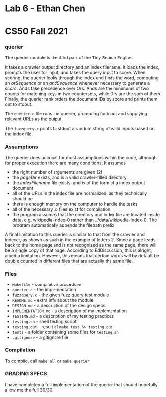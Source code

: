 # Lab 6 - Ethan Chen
# CS50 Fall 2021

### querier

The querier module is the third part of the Tiny Search Engine.

It takes a crawler output directory and an index filename. It loads the index, prompts the user for input, and takes the query input to score. When scoring, the querier looks through the index and finds the word, computing an _orSequence_ or an _andSequence_ whenever necessary to generate a _score_. Ands take precedence over Ors. Ands are the minimums of two counts for matching keys in two countersets, while Ors are the sum of them. Finally, the querier rank orders the document IDs by score and prints them out to stdout.

The `querier.c` file runs the querier, prompting for input and supplying relevant URLs as the output.

The `fuzzquery.c` prints to stdout a random string of valid inputs based on the index file.

### Assumptions

The querier does account for most assumptions within the code, although for proper execution there are many conditions. It assumes
* the right number of arguments are given (2)
* the _pageDir_ exists, and is a valid crawler-filled directory
* the _indexFilename_ file exists, and is of the form of a index output document
* all of the URLs in the index file are normalized, as they technically should be
* there is enough memory on the computer to handle the tasks
* all of the necessary .o files exist for compilation
* the program assumes that the directory and index file are located inside data, e.g. wikipedia-index-0 rather than ../data/wikipedia-index-0. The program automatically appends the filepath prefix

A final limitation to this querier is similar to that from the crawler and indexer, as shown as such in the example of letters-2. Since a page leads back to the home page and is not recognized  as the same page, there will be a single copy of that page. According to EdDiscussion, this is alright, albeit a limitation. However, this means that certain words will by default be double counted in different files that are actually the same file.

### Files

* `Makefile` - compilation procedure
* `querier.c` - the implementation
* `fuzzquery.c` - the given fuzz query test module
* `README.md` - extra info about the module
* `DESIGN.md` - a description of the design specs
* `IMPLEMENTATION.md` - a description of my implementation
* `TESTING.md` - a description of my testing practices
* `testing.sh` - shell testing script
* `testing.out` - result of `make test &> testing.out`
* `tests` - a folder containing some files for `testing.sh`
* `.gitignore` - a gitignore file

### Compilation

To compile, call `make all` or `make querier`

### GRADING SPECS

I have completed a full implementation of the querier that should hopefully allow me the full 30/30.